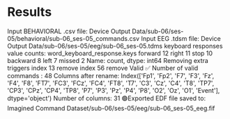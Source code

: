 # Results

Input BEHAVIORAL .csv file: Device Output Data/sub-06/ses-05/behavioral/sub-06_ses-05_commands.csv
Input EEG .tdsm file: Device Output Data/sub-06/ses-05/eeg/sub-06_ses-05.tdms
keyboard responses value counts:
 word_keyboard_response.keys
forward     12
right       11
stop        10
backward     8
left         7
missed       2
Name: count, dtype: int64
Removing extra triggers
index 13 remove
index 56 remove
Valid ✅
Number of valid commands : 48
Columns after rename:
 Index(['Fp1', 'Fp2', 'F7', 'F3', 'Fz', 'F4', 'F8', 'FT7', 'FC3', 'FCz', 'FC4',
       'FT8', 'T7', 'C3', 'Cz', 'C4', 'T8', 'TP7', 'CP3', 'CPz', 'CP4', 'TP8',
       'P7', 'P3', 'Pz', 'P4', 'P8', 'O2', 'Oz', 'O1', 'Event'],
      dtype='object')
Number of columns: 31
🟢Exported EDF file saved to: Imagined Command Dataset/sub-06/ses-05/eeg/sub-06_ses-05_eeg.fif
